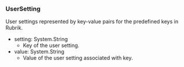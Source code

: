 ### UserSetting
User settings represented by key-value pairs for the predefined keys in Rubrik.

- setting: System.String
  - Key of the user setting.
- value: System.String
  - Value of the user setting associated with key.
